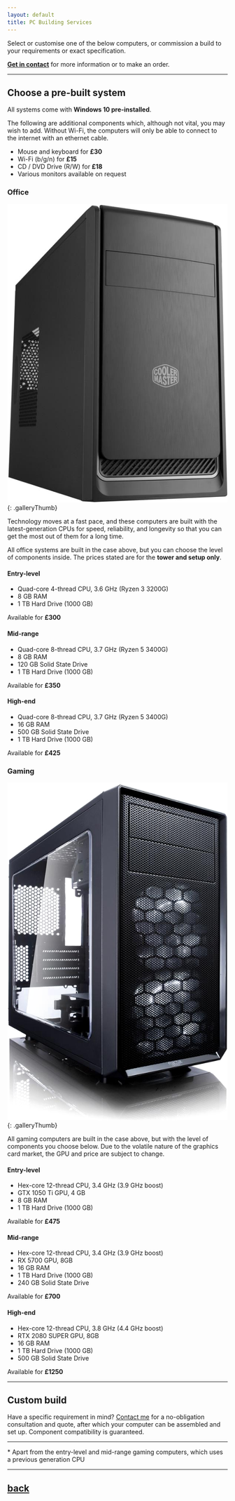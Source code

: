 ```yaml
---
layout: default
title: PC Building Services
---
```


Select or customise one of the below computers, or commission a build to your requirements or exact specification.

[**Get in contact**](../contact/) for more information or to make an order.

* * *

## Choose a pre-built system

All systems come with **Windows 10 pre-installed**.

The following are additional components which, although not vital, you may wish to add. Without Wi-Fi, the computers will only be able to connect to the internet with an ethernet cable.

 - Mouse and keyboard for **£30**
 - Wi-Fi (b/g/n) for **£15**
 - CD / DVD Drive (R/W) for **£18**
 - Various monitors available on request

### Office

![Office Case](./images/office.png){: .galleryThumb}

Technology moves at a fast pace, and these computers are built with the latest-generation CPUs for speed, reliability, and longevity so that you can get the most out of them for a long time.

All office systems are built in the case above, but you can choose the level of components inside. The prices stated are for the **tower and setup only**.


#### Entry-level

 - Quad-core 4-thread CPU, 3.6 GHz (Ryzen 3 3200G)
 - 8 GB RAM
 - 1 TB Hard Drive (1000 GB)

 Available for **£300**

#### Mid-range

 - Quad-core 8-thread CPU, 3.7 GHz (Ryzen 5 3400G)
 - 8 GB RAM
 - 120 GB Solid State Drive
 - 1 TB Hard Drive (1000 GB)

 Available for **£350**

#### High-end

 - Quad-core 8-thread CPU, 3.7 GHz (Ryzen 5 3400G)
 - 16 GB RAM
 - 500 GB Solid State Drive
 - 1 TB Hard Drive (1000 GB)

 Available for **£425**

### Gaming

![Gaming case](./images/gaming.png){: .galleryThumb}

All gaming computers are built in the case above, but with the level of components you choose below. Due to the volatile nature of the graphics card market, the GPU and price are subject to change.

#### Entry-level

 - Hex-core 12-thread CPU, 3.4 GHz (3.9 GHz boost)
 - GTX 1050 Ti GPU, 4 GB
 - 8 GB RAM
 - 1 TB Hard Drive (1000 GB)

 Available for **£475**

#### Mid-range

 - Hex-core 12-thread CPU, 3.4 GHz (3.9 GHz boost)
 - RX 5700 GPU, 8GB
 - 16 GB RAM
 - 1 TB Hard Drive (1000 GB)
 - 240 GB Solid State Drive

 Available for **£700**

#### High-end

 - Hex-core 12-thread CPU, 3.8 GHz (4.4 GHz boost)
 - RTX 2080 SUPER GPU, 8GB
 - 16 GB RAM
 - 1 TB Hard Drive (1000 GB)
 - 500 GB Solid State Drive

 Available for **£1250**

* * *

## Custom build

Have a specific requirement in mind? [Contact me](../contact/) for a no-obligation consultation and quote, after which your computer can be assembled and set up. Component compatibility is guaranteed.

* * *

\* Apart from the entry-level and mid-range gaming computers, which uses a previous generation CPU

* * *

## [back](../)